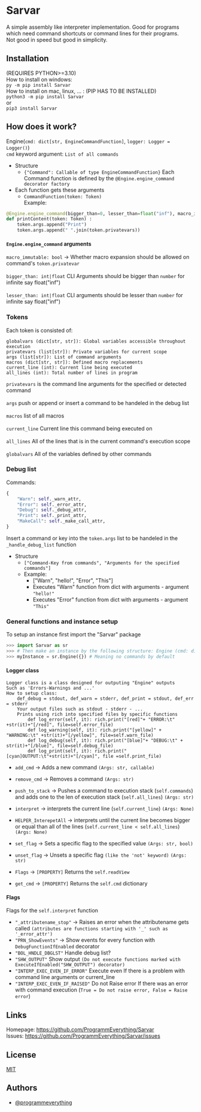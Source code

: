 # Sarvar
A simple assembly like interpreter implementation. 
Good for programs which need command shortcuts or command lines for their programs.\
Not good in speed but good in simplicity.
## Installation
(REQUIRES PYTHON>=3.10)\
How to install on windows:\
    `py -m pip install Sarvar`\
How to install on mac, linux, ... : (PIP HAS TO BE INSTALLED)\
`python3 -m pip install Sarvar`\
or\
`pip3 install Sarvar`
## How does it work?
Engine(`cmd: dict[str, EngineCommandFunction]`, `logger: Logger = Logger()`)\
`cmd` keyword argument: `List of all commands`
* Structure
  - `{"Command": Callable of type EngineCommandFunction}`
Each Command function is defined by the `@Engine.engine_command decorator factory`
* Each function gets these arguments
    - `CommandFunction(token: Token)`\
Example:
```python
@Engine.engine_command(bigger_than=0, lesser_than=float("inf"), macro_immutable=False)
def printContent(token: Token) :
    token.args.append("Print")
    token.args.append(" ".join(token.privatevars))
```
#### `Engine.engine_command` arguments
```macro_immutable: bool``` -> Whether macro expansion should be allowed on command's `token.privatevar`\
\
```bigger_than: int|float``` CLI Arguments should be bigger than `number` for infinite say float("inf")\
\
```lesser_than: int|float``` CLI arguments should be lesser than `number` for infinite say float("inf")
### Tokens
Each token is consisted of:
```
globalvars (dict[str, str]): Global variables accessible throughout execution
privatevars (list[str]): Private variables for current scope
args (list[str]): List of command arguments
macros (dict[str, str]): Defined macro replacements
current_line (int): Current line being executed
all_lines (int): Total number of lines in program
````
`privatevars` is the command line arguments for the specified or detected command\
\
`args` push or append or insert a command to be handeled in the debug list\
\
`macros` list of all macros\
\
`current_line` Current line this command being executed on\
\
`all_lines` All of the lines that is in the current command's execution scope\
\
`globalvars` All of the variables defined by other commands
### Debug list
Commands:
```python
{
    "Warn": self._warn_attr,
    "Error": self._error_attr,
    "Debug": self._debug_attr,
    "Print": self._print_attr,
    "MakeCall": self._make_call_attr,
}
```
Insert a command or key into the `token.args` list to be handeled in the `_handle_debug_list` function
- Structure
  * `["Command-Key from commands", "Arguments for the specified commands"]`
  * Example:
    - ["Warn", "hello!", "Error", "This"]
    - Executes "Warn" function from dict with arguments - argument `"hello!"`
    - Executes "Error" function from dict with arguments - argument `"This"`
### General functions and instance setup
To setup an instance first import the "Sarvar" package
```python
>>> import Sarvar as sr
>>> # Then make an instance by the following structure: Engine (cmd: dict[str, EngineCommandFunction], logger: Logger = Logger() #Optional# )
>>> myInstance = sr.Engine({}) # Meaning no commands by default
```
#### Logger class
    Logger class is a class designed for outputing "Engine" outputs
    Such as 'Errors-Warnings and ...'
    How to setup class:
        def_debug = stdout, def_warn = stderr, def_print = stdout, def_err = stderr
        Your output files such as stdout - stderr - ...
        Prints using rich into specified files by specific functions
            def log_error(self, it): rich.print("[red]"+ "ERROR:\t" +str(it)+"[/red]", file=self.error_file)
            def log_warning(self, it): rich.print("[yellow]" + "WARNING:\t" +str(it)+"[/yellow]", file=self.warn_file)
            def log_debug(self, it): rich.print("[blue]"+ "DEBUG:\t" + str(it)+"[/blue]", file=self.debug_file)
            def log_print(self, it): rich.print("[cyan]OUTPUT:\t"+str(it)+"[/cyan]", file =self.print_file)

* `add_cmd` -> Adds a new command `(Args: str, callable)`

* `remove_cmd` -> Removes a command `(Args: str)`

* `push_to_stack` -> Pushes a command to execution stack (`self.commands`) and adds one to the len of execution stack (`self.all_lines`) `(Args: str)`

* `interpret` -> interprets the current line (`self.current_line`) `(Args: None)`

* `HELPER_InterepetAll` -> interprets until the current line becomes bigger or equal than all of the lines (`self.current_line < self.all_lines`) `(Args: None)`

* `set_flag` -> Sets a specific flag to the specified value `(Args: str, bool)`

* `unset_flag` -> Unsets a specific flag `(like the 'not' keyword)` `(Args: str)`

* `Flags` -> `[PROPERTY]` Returns the `self.readView`

* `get_cmd` -> `[PROPERTY]` Returns the `self.cmd` dictionary

#### Flags
Flags for the `self.interpret` function
* `"_attributename_stop"` -> Raises an error when the attributename gets called `(attributes are functions starting with '_' such as '_error_attr')`
* `"PRN_ShowEvents"` -> Show events for every function with `DebugFunctionIfEnabled` decorator
* `"BOL_HNDLE_DBGLST"` Handle debug list?
* `"SHW_OUTPUT"` Show output `(Do not execute functions marked with ExecuteIfEnabled("SHW_OUTPUT") decorator)`
* `"INTERP_EXEC_EVEN_IF_ERROR"` Execute even If there is a problem with command line arguments or current_line
* `"INTERP_EXEC_EVEN_IF_RAISED"` Do not Raise error If there was an error with command execution (`True = Do not raise error, False = Raise error`)
## Links
Homepage: https://github.com/ProgrammEverything/Sarvar \
Issues: https://github.com/ProgrammEverything/Sarvar/issues

## License

[MIT](https://choosealicense.com/licenses/mit/)


## Authors

- [@programmeverything](https://github.com/ProgrammEverything)
